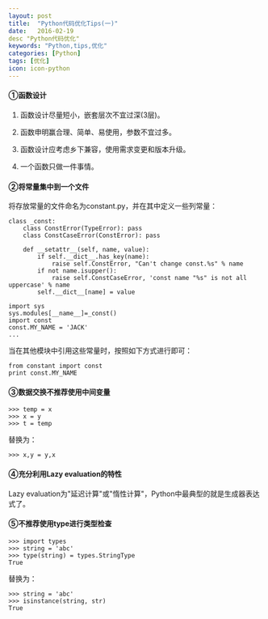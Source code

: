 ```yaml
---
layout: post
title:  "Python代码优化Tips(一)"
date:   2016-02-19
desc "Python代码优化"
keywords: "Python,tips,优化"
categories: [Python]
tags: [优化]
icon: icon-python
---
```


#### ①函数设计

1. 函数设计尽量短小，嵌套层次不宜过深(3层)。

2. 函数申明赢合理、简单、易使用，参数不宜过多。

3. 函数设计应考虑乡下兼容，使用需求变更和版本升级。

4. 一个函数只做一件事情。

#### ②将常量集中到一个文件

将存放常量的文件命名为constant.py，并在其中定义一些列常量：

```
class _const:
    class ConstError(TypeError): pass
    class ConstCaseError(ConstError): pass
    
    def __setattr__(self, name, value):
        if self.__dict__.has_key(name):
            raise self.ConstError, "Can't change const.%s" % name
        if not name.isupper():
            raise self.ConstCaseError, 'const name "%s" is not all uppercase' % name
        self.__dict__[name] = value
        
import sys
sys.modules[__name__]=_const()
import const
const.MY_NAME = 'JACK'
...
```

当在其他模块中引用这些常量时，按照如下方式进行即可：

```
from constant import const
print const.MY_NAME
```

#### ③数据交换不推荐使用中间变量

```
>>> temp = x
>>> x = y
>>> t = temp
```

替换为：

```
>>> x,y = y,x
```

#### ④充分利用Lazy evaluation的特性

Lazy evaluation为"延迟计算"或"惰性计算"，Python中最典型的就是生成器表达式了。

#### ⑤不推荐使用type进行类型检查

```
>>> import types
>>> string = 'abc'
>>> type(string) = types.StringType
True
```

替换为：

```
>>> string = 'abc'
>>> isinstance(string, str)
True
```
